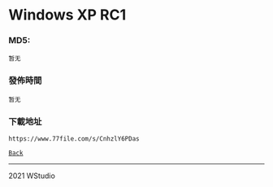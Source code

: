 # Windows XP RC1
### MD5:
`暂无` 
### 發佈時間
`暂无`
### 下載地址
`https://www.77file.com/s/CnhzlY6PDas`
   
[`Back`](../)   
   
----------------------------------
2021 WStudio 
